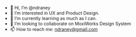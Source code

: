 - 👋 Hi, I’m @ndraney
- 👀 I’m interested in UX and Product Design.
- 🌱 I’m currently learning as much as I can.
- 💞️ I’m looking to collaborate on MoxiWorks Design System
- 📫 How to reach me: ndraney@gmail.com

<!---
ndraney/ndraney is a ✨ special ✨ repository because its `README.md` (this file) appears on your GitHub profile.
You can click the Preview link to take a look at your changes.
--->
